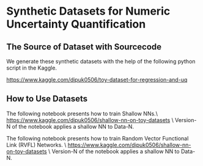 # Synthetic Datasets for Numeric Uncertainty Quantification

## The Source of Dataset with Sourcecode
We generate these synthetic datasets with the help of the following python script in the Kaggle.

https://www.kaggle.com/dipuk0506/toy-dataset-for-regression-and-uq

## How to Use Datasets

The following notebook presents how to train Shallow NNs.\\
https://www.kaggle.com/dipuk0506/shallow-nn-on-toy-datasets \\
Version-N of the notebook applies a shallow NN to Data-N.

The following notebook presents how to train Random Vector Functional Link (RVFL) Networks. \\
https://www.kaggle.com/dipuk0506/shallow-nn-on-toy-datasets \\
Version-N of the notebook applies a shallow NN to Data-N.
